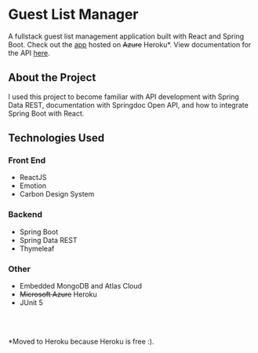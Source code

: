 # Guest List Manager

A fullstack guest list management application built with React and Spring Boot. Check out the [app](https://fierce-falls-74760.herokuapp.com/) hosted on ~~Azure~~ Heroku\*. View documentation for the API [here](https://fierce-falls-74760.herokuapp.com/swagger-ui.html).

## About the Project

I used this project to become familiar with API development with Spring Data REST, documentation with Springdoc Open API, and how to integrate Spring Boot with React.

## Technologies Used

### Front End

- ReactJS
- Emotion
- Carbon Design System

### Backend

- Spring Boot
- Spring Data REST
- Thymeleaf

### Other

- Embedded MongoDB and Atlas Cloud
- ~~Microsoft Azure~~ Heroku
- JUnit 5

<br/>
<br/>

\*Moved to Heroku because Heroku is free :).
